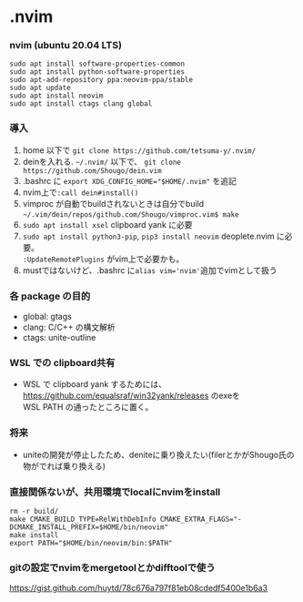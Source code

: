 # .nvim

### nvim (ubuntu 20.04 LTS)
```
sudo apt install software-properties-common
sudo apt install python-software-properties
sudo apt-add-repository ppa:neovim-ppa/stable
sudo apt update
sudo apt install neovim
sudo apt install ctags clang global
```

### 導入  
1. home 以下で `git clone https://github.com/tetsuma-y/.nvim/`
2. deinを入れる. `~/.nvim/` 以下で、 `git clone https://github.com/Shougo/dein.vim`
3. .bashrc に `export XDG_CONFIG_HOME="$HOME/.nvim"` を追記
4. nvim上で`:call dein#install()`
5. vimproc が自動でbuildされないときは自分でbuild `~/.vim/dein/repos/github.com/Shougo/vimproc.vim$ make`
6. `sudo apt install xsel` clipboard yank に必要
7. `sudo apt install python3-pip`, `pip3 install neovim` deoplete.nvim に必要。  
   `:UpdateRemotePlugins` がvim上で必要かも。
8. mustではないけど、.bashrc に`alias vim='nvim'`追加でvimとして扱う

### 各 package の目的
- global: gtags
- clang: C/C++ の構文解析
- ctags: unite-outline

### WSL での clipboard共有
- WSL で clipboard yank するためには、https://github.com/equalsraf/win32yank/releases のexeを  
  WSL PATH の通ったところに置く。

### 将来
- uniteの開発が停止したため、deniteに乗り換えたい(filerとかがShougo氏の物がでれば乗り換える)

### 直接関係ないが、共用環境でlocalにnvimをinstall
```
rm -r build/
make CMAKE_BUILD_TYPE=RelWithDebInfo CMAKE_EXTRA_FLAGS="-DCMAKE_INSTALL_PREFIX=$HOME/bin/neovim"
make install
export PATH="$HOME/bin/neovim/bin:$PATH"
```
### gitの設定でnvimをmergetoolとかdifftoolで使う

https://gist.github.com/huytd/78c676a797f81eb08cdedf5400e1b6a3
